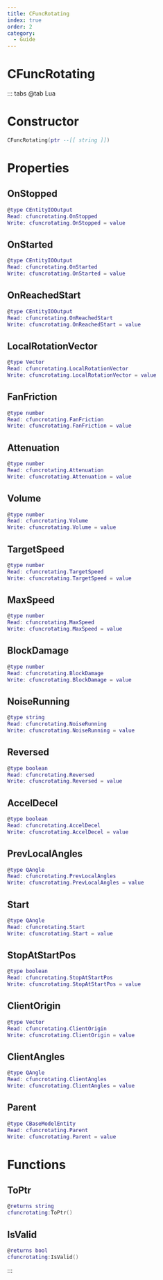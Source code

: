 ```yaml
---
title: CFuncRotating
index: true
order: 2
category:
  - Guide
---
```


# CFuncRotating

::: tabs
@tab Lua
# Constructor
```lua
CFuncRotating(ptr --[[ string ]])
```
# Properties
## OnStopped 
```lua
@type CEntityIOOutput
Read: cfuncrotating.OnStopped
Write: cfuncrotating.OnStopped = value
```
## OnStarted 
```lua
@type CEntityIOOutput
Read: cfuncrotating.OnStarted
Write: cfuncrotating.OnStarted = value
```
## OnReachedStart 
```lua
@type CEntityIOOutput
Read: cfuncrotating.OnReachedStart
Write: cfuncrotating.OnReachedStart = value
```
## LocalRotationVector 
```lua
@type Vector
Read: cfuncrotating.LocalRotationVector
Write: cfuncrotating.LocalRotationVector = value
```
## FanFriction 
```lua
@type number
Read: cfuncrotating.FanFriction
Write: cfuncrotating.FanFriction = value
```
## Attenuation 
```lua
@type number
Read: cfuncrotating.Attenuation
Write: cfuncrotating.Attenuation = value
```
## Volume 
```lua
@type number
Read: cfuncrotating.Volume
Write: cfuncrotating.Volume = value
```
## TargetSpeed 
```lua
@type number
Read: cfuncrotating.TargetSpeed
Write: cfuncrotating.TargetSpeed = value
```
## MaxSpeed 
```lua
@type number
Read: cfuncrotating.MaxSpeed
Write: cfuncrotating.MaxSpeed = value
```
## BlockDamage 
```lua
@type number
Read: cfuncrotating.BlockDamage
Write: cfuncrotating.BlockDamage = value
```
## NoiseRunning 
```lua
@type string
Read: cfuncrotating.NoiseRunning
Write: cfuncrotating.NoiseRunning = value
```
## Reversed 
```lua
@type boolean
Read: cfuncrotating.Reversed
Write: cfuncrotating.Reversed = value
```
## AccelDecel 
```lua
@type boolean
Read: cfuncrotating.AccelDecel
Write: cfuncrotating.AccelDecel = value
```
## PrevLocalAngles 
```lua
@type QAngle
Read: cfuncrotating.PrevLocalAngles
Write: cfuncrotating.PrevLocalAngles = value
```
## Start 
```lua
@type QAngle
Read: cfuncrotating.Start
Write: cfuncrotating.Start = value
```
## StopAtStartPos 
```lua
@type boolean
Read: cfuncrotating.StopAtStartPos
Write: cfuncrotating.StopAtStartPos = value
```
## ClientOrigin 
```lua
@type Vector
Read: cfuncrotating.ClientOrigin
Write: cfuncrotating.ClientOrigin = value
```
## ClientAngles 
```lua
@type QAngle
Read: cfuncrotating.ClientAngles
Write: cfuncrotating.ClientAngles = value
```
## Parent 
```lua
@type CBaseModelEntity
Read: cfuncrotating.Parent
Write: cfuncrotating.Parent = value
```
# Functions
## ToPtr
```lua
@returns string
cfuncrotating:ToPtr()
```
## IsValid
```lua
@returns bool
cfuncrotating:IsValid()
```

:::